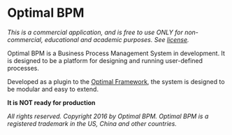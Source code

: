 Optimal BPM
========

*This is a commercial application, and is free to use ONLY for non-commercial, educational and academic purposes. See [license](./LICENSE.md).*

Optimal BPM is a Business Process Management System in development.
 It is designed to be a platform for designing and running user-defined processes.

Developed as a plugin to the [Optimal Framework](https://github.com/OptimalBPM/of), the system is designed to be modular and easy to extend.

**It is NOT ready for production**

*All rights reserved. Copyright 2016 by Optimal BPM.* 
 *Optimal BPM is a registered trademark in the US, China and other countries.* 
